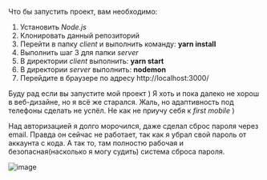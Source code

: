 Что бы запустить проект, вам необходимо:
1) Установить _Node.js_
2) Клонировать данный репозиторий
3) Перейти в папку _client_ и выполнить команду: __yarn install__
4) Выполнить шаг 3 для папки _server_
5) В директории _client_ выполнить: __yarn start__
6) В директории _server_ выполнить: __nodemon__
7) Перейдите в браузере по адресу http://localhost:3000/


Буду рад если вы запустите мой проект ) Я хоть и пока далеко не хорош в веб-дизайне, но я всё же старался.
Жаль, но адаптивность под телефоны сделать не успёл. Не как не приучу себя к _first mobile_ ) 


Над авторизацией я долго морочился, даже сделал сброс пароля через email. Правда он сейчас не работает, так как я убрал свой пароль от аккаунта с кода. А так то, там полностю рабочая и безопасная(насколько я могу судить) система сброса пароля.

![image](https://user-images.githubusercontent.com/68060501/154808583-441e283a-bdc4-4e99-908d-01f9a7fcb6cb.png)

